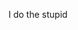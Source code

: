 I do the stupid

<!---
Treesonist/Treesonist is a ✨ special ✨ repository because its `README.md` (this file) appears on your GitHub profile.
You can click the Preview link to take a look at your changes.
--->
